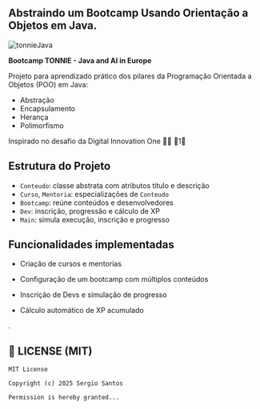 ## Abstraindo um Bootcamp Usando Orientação a Objetos em Java.


![tonnieJava](https://github.com/user-attachments/assets/ab8fa440-d6e5-4964-9ff9-cfe47d5c8dc7)


**Bootcamp TONNIE - Java and AI in Europe**


Projeto para aprendizado prático dos pilares da Programação Orientada a Objetos (POO) em Java:

- Abstração  
- Encapsulamento  
- Herança  
- Polimorfismo  

Inspirado no desafio da Digital Innovation One 💛🧡 1

## Estrutura do Projeto

- `Conteudo`: classe abstrata com atributos título e descrição  
- `Curso`, `Mentoria`: especializações de `Conteudo`  
- `Bootcamp`: reúne conteúdos e desenvolvedores  
- `Dev`: inscrição, progressão e cálculo de XP  
- `Main`: simula execução, inscrição e progresso




## Funcionalidades implementadas

- Criação de cursos e mentorias

- Configuração de um bootcamp com múltiplos conteúdos

- Inscrição de Devs e simulação de progresso

- Cálculo automático de XP acumulado













.





## 📄 LICENSE (MIT)

```text
MIT License

Copyright (c) 2025 Sergio Santos 

Permission is hereby granted...




